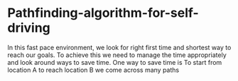# Pathfinding-algorithm-for-self-driving

In this fast pace environment, we look for right first time and shortest way to reach our goals. To achieve this we need to manage the time appropriately and look around ways to save time. One way to save time is  To start from location A to reach location B we come across many paths 
